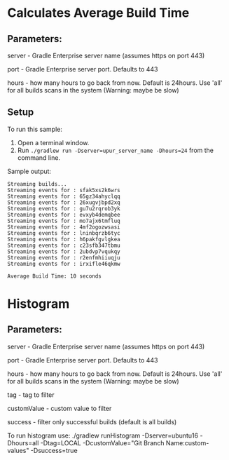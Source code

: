 # Calculates Average Build Time

## Parameters:

server - Gradle Enterprise server name (assumes https on port 443)

port - Gradle Enterprise server port. Defaults to 443

hours - how many hours to go back from now. Default is 24hours. Use 'all' for all builds scans in the system (Warning: maybe be slow)

## Setup

To run this sample:

1. Open a terminal window.
2. Run `./gradlew run -Dserver=upur_server_name -Dhours=24` from the command line.

Sample output:
```
Streaming builds...
Streaming events for : sfak5xs2k6wrs
Streaming events for : 65gz34ahyclqq
Streaming events for : 26xugvjbpd2xq
Streaming events for : gu7u2rqrob3yk
Streaming events for : evxyb4demqbee
Streaming events for : mo7ajx6tmfluq
Streaming events for : 4mf2ogozwsasi
Streaming events for : lninbqrzb6tyc
Streaming events for : h6pakfgvlgkea
Streaming events for : c23sfb347tbmu
Streaming events for : 2ubdvp7vqukqy
Streaming events for : r2enfmhiiuqju
Streaming events for : irxifle46qkmw

Average Build Time: 10 seconds
```

# Histogram

## Parameters:

server - Gradle Enterprise server name (assumes https on port 443)

port - Gradle Enterprise server port. Defaults to 443

hours - how many hours to go back from now. Default is 24hours. Use 'all' for all builds scans in the system (Warning: maybe be slow)

tag - tag to filter

customValue - custom value to filter

success - filter only successful builds (default is all builds)


To run histogram use: ./gradlew runHistogram -Dserver=ubuntu16 -Dhours=all -Dtag=LOCAL -DcustomValue="Git Branch Name:custom-values"  -Dsuccess=true
